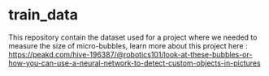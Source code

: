 # train_data
This repository contain the dataset used for a project where we needed to measure the size of micro-bubbles, learn more about this project here : https://peakd.com/hive-196387/@robotics101/look-at-these-bubbles-or-how-you-can-use-a-neural-network-to-detect-custom-objects-in-pictures
